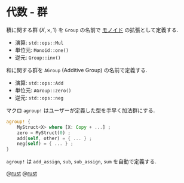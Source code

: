 # 代数 - 群

積に関する群 $(X,\times,1)$ を `Group` の名前で [モノイド](algebra.monoid) の拡張として定義する.

- 演算: `std::ops::Mul`
- 単位元: `Monoid::one()`
- 逆元: `Group::inv()`

和に関する群を `AGroup` (Additive Group) の名前で定義する.

- 演算: `std::ops::Add`
- 単位元: `AGroup::zero()`
- 逆元: `std::ops::neg`

マクロ `agroup!` はユーザーが定義した型を手早く加法群にする.

```rust
agroup! {
    MyStruct<X> where [X: Copy + ...] ;
    zero = MyStruct(0) ;
    add(self, other) = { ... } ;
    neg(self) = { ... } ;
}
```

`agroup!` は `add_assign`, `sub`, `sub_assign`, `sum` を自動で定義する.

@[rust](procon-rs/src/algebra/group.rs)
@[rust](procon-rs/src/algebra/group_additive.rs)
